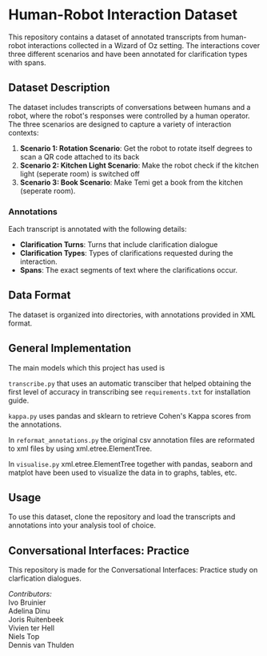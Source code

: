 
# Human-Robot Interaction Dataset

This repository contains a dataset of annotated transcripts from human-robot interactions collected in a Wizard of Oz setting. The interactions cover three different scenarios and have been annotated for clarification types with spans.

## Dataset Description

The dataset includes transcripts of conversations between humans and a robot, where the robot's responses were controlled by a human operator. The three scenarios are designed to capture a variety of interaction contexts:

1. **Scenario 1: Rotation Scenario**: Get the robot to rotate itself  degrees to scan a QR code attached to its back
2. **Scenario 2: Kitchen Light Scenario**: Make the robot check if the kitchen light (seperate room) is switched off
3. **Scenario 3: Book Scenario**: Make Temi get a book from the kitchen (seperate room).

### Annotations

Each transcript is annotated with the following details:

- **Clarification Turns**: Turns that include clarification dialogue
- **Clarification Types**: Types of clarifications requested during the interaction.
- **Spans**: The exact segments of text where the clarifications occur.

## Data Format

The dataset is organized into directories, with annotations provided in XML format.

## General Implementation
The main models which this project has used is 

`transcribe.py` that uses an automatic transciber that helped obtaining the first level of accuracy in transcribing see `requirements.txt` for installation guide.

`kappa.py` uses pandas and sklearn to retrieve Cohen's Kappa scores from the annotations.

In `reformat_annotations.py` the original csv annotation files are reformated to xml files by using xml.etree.ElementTree.

In `visualise.py` xml.etree.ElementTree together with pandas, seaborn and matplot have been used to visualize the data in to graphs, tables, etc.

## Usage

To use this dataset, clone the repository and load the transcripts and annotations into your analysis tool of choice.

## Conversational Interfaces: Practice
This repository is made for the Conversational Interfaces: Practice study on clarfication dialogues. 

*Contributors:* \
Ivo Bruinier \
Adelina Dinu \
Joris Ruitenbeek \
Vivien ter Hell \
Niels Top \
Dennis van Thulden

